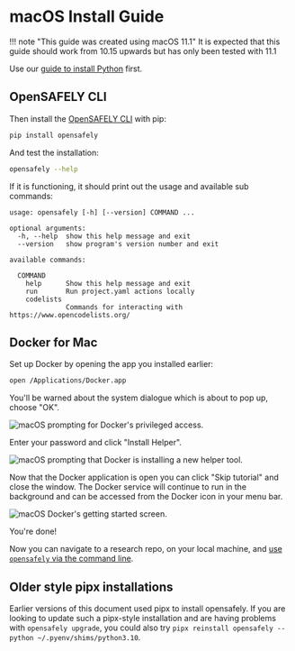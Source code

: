 # macOS Install Guide

!!! note "This guide was created using macOS 11.1"
    It is expected that this guide should work from 10.15 upwards but has only been tested with 11.1

Use our [guide to install Python](install-python.md) first.

## OpenSAFELY CLI
Then install the [OpenSAFELY CLI](opensafely-cli.md) with pip:

```bash
pip install opensafely
```

And test the installation:

```bash
opensafely --help
```

If it is functioning, it should print out the usage and available sub commands:

```
usage: opensafely [-h] [--version] COMMAND ...

optional arguments:
  -h, --help  show this help message and exit
  --version   show program's version number and exit

available commands:

  COMMAND
    help      Show this help message and exit
    run       Run project.yaml actions locally
    codelists
              Commands for interacting with https://www.opencodelists.org/
```

## Docker for Mac
Set up Docker by opening the app you installed earlier:

```bash
open /Applications/Docker.app
```

You'll be warned about the system dialogue which is about to pop up, choose "OK".

![macOS prompting for Docker's privileged access.](./images/macos-docker-privileges-escalation-warning.png)


Enter your password and click "Install Helper".

![macOS prompting that Docker is installing a new helper tool.](./images/macos-docker-privileges-escalation.png)


Now that the Docker application is open you can click "Skip tutorial" and close the window.
The Docker service will continue to run in the background and can be accessed from the Docker icon in your menu bar.

![macOS Docker's getting started screen.](./images/macos-docker-skip-intro.png)


You're done!

Now you can navigate to a research repo, on your local machine, and [use `opensafely` via the command line](opensafely-cli.md#using-opensafely-at-the-command-line).

## Older style pipx installations

Earlier versions of this document used pipx to install opensafely. If you are looking to update such a pipx-style installation and are having problems with `opensafely upgrade`, you could also try `pipx reinstall opensafely --python ~/.pyenv/shims/python3.10`.
